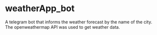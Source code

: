 # weatherApp_bot
A telegram bot that informs the weather forecast by the name of the city. The openweathermap API was used to get weather data.
